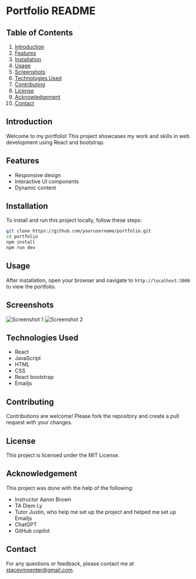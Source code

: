 # Portfolio README

## Table of Contents
1. [Introduction](#introduction)
2. [Features](#features)
3. [Installation](#installation)
4. [Usage](#usage)
5. [Screenshots](#screenshots)
6. [Technologies Used](#technologies-used)
7. [Contributing](#contributing)
8. [License](#license)
8. [Acknowledgement](#acknowledgement)
9. [Contact](#contact)

## Introduction
Welcome to my portfolio! This project showcases my work and skills in web development using React and bootstrap.

## Features
- Responsive design
- Interactive UI components
- Dynamic content

## Installation
To install and run this project locally, follow these steps:
```bash
git clone https://github.com/yourusername/portfolio.git
cd portfolio
npm install
npm run dev
```

## Usage
After installation, open your browser and navigate to `http://localhost:3000` to view the portfolio.

## Screenshots
![Screenshot 1](path/to/screenshot1.png)
![Screenshot 2](path/to/screenshot2.png)

## Technologies Used
- React
- JavaScript
- HTML
- CSS
- React bootstrap
- Emailjs

## Contributing
Contributions are welcome! Please fork the repository and create a pull request with your changes.

## License
This project is licensed under the MIT License.

## Acknowledgement 
This project was done with the help of the following:
- Instructor Aaron Brown
- TA Diem Ly
- Tutor Justin, who help me set up the project and helped me set up Emailjs
- ChatGPT 
- GitHub copilot 

## Contact
For any questions or feedback, please contact me at [staceymoenter@gmail.com](mailto:staceymoenter@gmail.com).